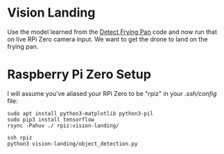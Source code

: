Vision Landing
==============
Use the model learned from the
[Detect Frying Pan](https://github.com/floft/detect-frying-pan)
code and now run that on live RPi Zero camera input. We want to get the
drone to land on the frying pan.

# Raspberry Pi Zero Setup
I will assume you've aliased your RPi Zero to be "rpiz" in your *.ssh/config* file:

    sudo apt install python3-matplotlib python3-pil
    sudo pip3 install tensorflow
    rsync -Pahuv ./ rpiz:vision-landing/

    ssh rpiz
    python3 vision-landing/object_detection.py
